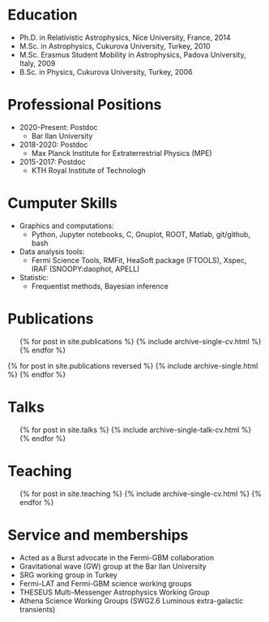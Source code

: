 Education
======
* Ph.D. in Relativistic Astrophysics, Nice University, France, 2014
* M.Sc. in Astrophysics, Cukurova University, Turkey, 2010
* M.Sc. Erasmus Student Mobility in Astrophysics, Padova University, Italy, 2009
* B.Sc. in Physics, Cukurova University, Turkey, 2006

Professional Positions
======
* 2020-Present: Postdoc
  * Bar Ilan University
* 2018-2020: Postdoc
  * Max Planck Institute for Extraterrestrial Physics (MPE)
* 2015-2017: Postdoc
  * KTH Royal Institute of Technologh
  
Cumputer Skills
======
* Graphics and computations: 
  * Python, Jupyter notebooks, C, Gnuplot, ROOT, Matlab, git/github, bash
* Data analysis tools:
  * Fermi Science Tools, RMFit, HeaSoft package (FTOOLS), Xspec, IRAF (SNOOPY:daophot, APELL) 
* Statistic:
  * Frequentist methods, Bayesian inference

Publications
======
  <ul>{% for post in site.publications %}
    {% include archive-single-cv.html %}
  {% endfor %}</ul>
  
  {% for post in site.publications reversed %}
  {% include archive-single.html %}
{% endfor %}
  
Talks
======
  <ul>{% for post in site.talks %}
    {% include archive-single-talk-cv.html %}
  {% endfor %}</ul>
  
Teaching
======
  <ul>{% for post in site.teaching %}
    {% include archive-single-cv.html %}
  {% endfor %}</ul>
  
Service and memberships
======
* Acted as a Burst advocate in the Fermi-GBM collaboration
* Gravitational wave (GW) group at the Bar Ilan University
* SRG working group in Turkey
* Fermi-LAT and Fermi-GBM science working groups
* THESEUS Multi-Messenger Astrophysics Working Group
* Athena Science Working Groups (SWG2.6 Luminous extra-galactic transients)





